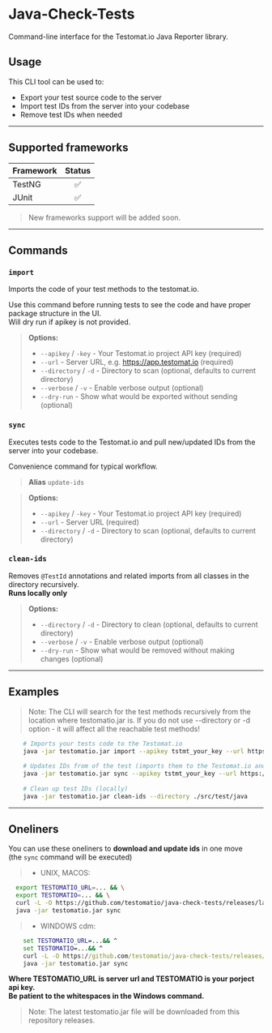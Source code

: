 # Java-Check-Tests

Command-line interface for the Testomat.io Java Reporter library.

## Usage

This CLI tool can be used to:

- Export your test source code to the server
- Import test IDs from the server into your codebase
- Remove test IDs when needed

---

## Supported frameworks
| Framework |  Status  |
|-----------|:--------:|
| TestNG    |    ✅     |
| JUnit     |    ✅     |

> New frameworks support will be added soon.

---

## Commands

### `import`

Imports the code of your test methods to the testomat.io.

Use this command before running tests to see the code and have proper package structure in the UI.  
Will dry run if apikey is not provided.

>**Options:**
>- `--apikey` / `-key` - Your Testomat.io project API key (required)
>- `--url` - Server URL, e.g. https://app.testomat.io (required)
>- `--directory` / `-d` - Directory to scan (optional, defaults to current directory)
>- `--verbose` / `-v` - Enable verbose output (optional)
>- `--dry-run` - Show what would be exported without sending (optional)


### `sync`

Executes tests code to the Testomat.io and pull new/updated IDs from the server into your codebase.

Convenience command for typical workflow.

>**Alias** `update-ids`

>**Options:**
>- `--apikey` / `-key` - Your Testomat.io project API key (required)
>- `--url` - Server URL (required)
>- `--directory` / `-d` - Directory to scan (optional, defaults to current directory)

### `clean-ids`

Removes `@TestId` annotations and related imports from all classes in the directory recursively.  
**Runs locally only**

>**Options:**
>- `--directory` / `-d` - Directory to clean (optional, defaults to current directory)
>- `--verbose` / `-v` - Enable verbose output (optional)
>- `--dry-run` - Show what would be removed without making changes (optional)

---

## Examples

>Note: The CLI will search for the test methods recursively from the location where testomatio.jar is.
>If you do not use --directory or -d option - it will affect all the reachable test methods! 

```bash
    # Imports your tests code to the Testomat.io
    java -jar testomatio.jar import --apikey tstmt_your_key --url https://app.testomat.io
    
    # Updates IDs from of the test (imports them to the Testomat.io and then updates IDs in toyr codebase) 
    java -jar testomatio.jar sync --apikey tstmt_your_key --url https://app.testomat.io
    
    # Clean up test IDs (locally)
    java -jar testomatio.jar clean-ids --directory ./src/test/java
```
---

## Oneliners

You can use these oneliners to **download and update ids** in one move  
(the `sync` command will be executed)

>- UNIX, MACOS:  
```bash
  export TESTOMATIO_URL=... && \
  export TESTOMATIO=... && \
  curl -L -O https://github.com/testomatio/java-check-tests/releases/latest/download/java-check-tests.jar && \
  java -jar testomatio.jar sync
```
>- WINDOWS cdm:  
```cmd
    set TESTOMATIO_URL=...&& ^
    set TESTOMATIO=...&& ^
    curl -L -O https://github.com/testomatio/java-check-tests/releases/latest/download/java-check-tests.jar&& ^
    java -jar testomatio.jar sync
```
**Where TESTOMATIO_URL is server url and TESTOMATIO is your porject api key.**  
**Be patient to the whitespaces in the Windows command.**

>Note: The latest testomatio.jar file will be downloaded from this repository releases.
